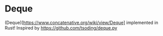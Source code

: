 # Deque
(Deque)[https://www.concatenative.org/wiki/view/Deque] implemented in Rust!
Inspired by https://github.com/tsoding/deque.py

